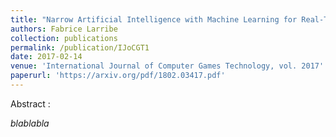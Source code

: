 ```yaml
---
title: "Narrow Artificial Intelligence with Machine Learning for Real-Time Estimation of a Mobile Agents Location Using Hidden Markov Models"
authors: Fabrice Larribe
collection: publications
permalink: /publication/IJoCGT1
date: 2017-02-14
venue: 'International Journal of Computer Games Technology, vol. 2017'
paperurl: 'https://arxiv.org/pdf/1802.03417.pdf'
---
```


Abstract :

*blablabla*
